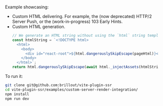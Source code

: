 Example showcasing:
 - Custom HTML delivering. For example, the (now deprecated) HTTP/2 Server Push, or the (work-in-progress) 103 Early Hints.
 - Custom HTML generation.
   ```js
   // We generate an HTML string without using the `html` string template tag
   const htmlString = `<!DOCTYPE html>
     <html>
       <body>
         <div id="react-root">${html.dangerouslySkipEscape(pageHtml)}</div>
       </body>
     </html>`;
   return html.dangerouslySkipEscape(await html._injectAssets(htmlString, pageContext));
   ```

To run it:

```bash
git clone git@github.com:brillout/vite-plugin-ssr
cd vite-plugin-ssr/examples/custom-server-render-integration/
npm install
npm run dev
```
